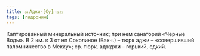 ```yaml
---
title: ⒜Аджи-[Су]⒯⒵
tags: [гидроним]
---
```


Каптированный минеральный источник; при нем санаторий «Черные Воды». В 2 км. к З
от нп Соколиное (Бахч.) – тюрк аджи – «совершивший паломничество в Мекку»; ср.
тюрк. аджджи – горький, едкий.
